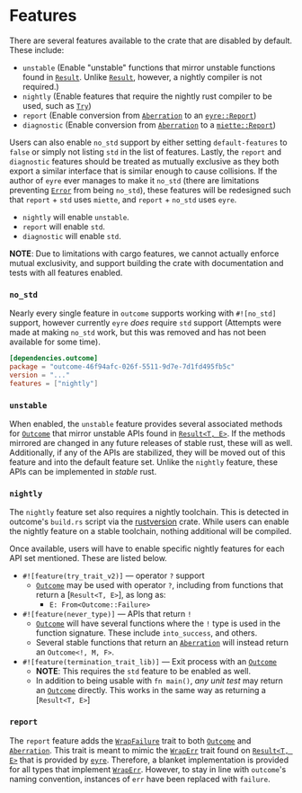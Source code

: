 # Features

There are several features available to the crate that are disabled by
default. These include:

 - `unstable` (Enable "unstable" functions that mirror unstable functions
     found in [`Result`]. Unlike [`Result`], however, a nightly compiler is
     not required.)
 - `nightly` (Enable features that require the nightly rust compiler to be
     used, such as [`Try`])
 - `report` (Enable conversion from [`Aberration`] to an
     [`eyre::Report`][`Report`])
 - `diagnostic` (Enable conversion from [`Aberration`] to a
     [`miette::Report`])

Users can also enable `no_std` support by either setting `default-features` to
`false` or simply not listing `std` in the list of features. Lastly, the
`report` and `diagnostic` features should be treated as mutually exclusive as
they both export a similar interface that is similar enough to cause
collisions. If the author of `eyre` ever manages to make it `no_std` (there are
limitations preventing [`Error`] from being `no_std`), these features will be
redesigned such that `report` + `std` uses `miette`, and `report` + `no_std`
uses `eyre`.

 - `nightly` will enable `unstable`.
 - `report` will enable `std`.
 - `diagnostic` will enable `std`.

**NOTE**: Due to limitations with cargo features, we cannot actually enforce
mutual exclusivity, and support building the crate with documentation and tests
with all features enabled.

### `no_std`

Nearly every single feature in `outcome` supports working with `#![no_std]`
support, however currently `eyre` *does* require `std` support (Attempts
were made at making `no_std` work, but this was removed and has not been
available for some time).

```toml
[dependencies.outcome]
package = "outcome-46f94afc-026f-5511-9d7e-7d1fd495fb5c"
version = "..."
features = ["nightly"]
```

### `unstable`

When enabled, the `unstable` feature provides several associated methods for
[`Outcome`] that mirror unstable APIs found in [`Result<T, E>`][`Result`]. If
the methods mirrored are changed in any future releases of stable rust, these
will as well. Additionally, if any of the APIs are stabilized, they will be
moved out of this feature and into the default feature set. Unlike the
`nightly` feature, these APIs can be implemented in *stable* rust.

### `nightly`

The `nightly` feature set also requires a nightly toolchain. This is detected
in outcome's `build.rs` script via the
[rustversion](https://crates.io/crates/rustversion) crate. While users can
enable the nightly feature on a stable toolchain, nothing additional will
be compiled.

Once available, users will have to enable specific nightly features for
each API set mentioned. These are listed below.

 - `#![feature(try_trait_v2)]` &mdash; operator `?` support
   - [`Outcome`] may be used with operator `?`, including from functions
       that return a [`Result<T, E>`], as long as:
       - `E: From<Outcome::Failure>`
 - `#![feature(never_type)]` &mdash; APIs that return `!`
   - [`Outcome`] will have several functions where the `!` type is used in
       the function signature. These include `into_success`, and others.
   - Several stable functions that return an [`Aberration`] will instead return
       an `Outcome<!, M, F>`.
 - `#![feature(termination_trait_lib)]` &mdash; Exit process with an
      [`Outcome`]
   - **NOTE**: This requires the `std` feature to be enabled as well.
   - In addition to being usable with `fn main()`, *any unit test* may
     return an [`Outcome`] directly. This works in the same way as returning a
     [`Result<T, E>`]

### `report`

The `report` feature adds the [`WrapFailure`] trait to both [`Outcome`] and
[`Aberration`]. This trait is meant to mimic the [`WrapErr`] trait found on
[`Result<T, E>`][`Result`] that is provided by [`eyre`].  Therefore, a blanket
implementation is provided for all types that implement [`WrapErr`].  However,
to stay in line with `outcome`'s naming convention, instances of `err` have
been replaced with `failure`.

[`Result`]: core::result::Result
[`Try`]: core::ops::Try

[`Error`]: std::error::Error

[`WrapErr`]: eyre::WrapErr
[`Report`]: eyre::Report

[`miette::Report`]: miette::Report

[`WrapFailure`]: crate::report::WrapFailure
[`Aberration`]: crate::prelude::Aberration
[`Outcome`]: crate::prelude::Outcome

[`eyre`]: https://crates.io/crates/eyre
